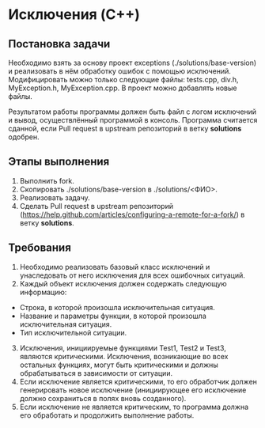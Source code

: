 # Исключения (C++)

## Постановка задачи
Необходимо взять за основу проект exceptions (./solutions/base-version) и реализовать в нём обработку ошибок с помощью исключений. Модифицировать можно только следующие файлы: tests.cpp, div.h, MyException.h, MyException.cpp. В проект можно добавлять новые файлы.

Результатом работы программы должен быть файл с логом исключений и вывод, осуществлённый программой в консоль. Программа считается сданной, если Pull request в upstream репозиторий в ветку **solutions** одобрен.

## Этапы выполнения
1. Выполнить fork.
2. Скопировать ./solutions/base-version в ./solutions/<ФИО>.
3. Реализовать задачу.
4. Сделать Pull request в upstream репозиторий (https://help.github.com/articles/configuring-a-remote-for-a-fork/) в ветку **solutions**.

## Требования
1. Необходимо реализовать базовый класс исключений и унаследовать от него исключения для всех ошибочных ситуаций.
2. Каждый объект исключения должен содержать следующую информацию:
 * Строка, в которой произошла исключительная ситуация.
 * Название и параметры функции, в которой произошла исключительная ситуация.
 * Тип исключительной ситуации.
3. Исключения, инициируемые функциями Test1, Test2 и Test3, являются критическими. Исключения, возникающие во всех остальных функциях, могут быть критическими и должны обрабатываться в зависимости от ситуации.
4. Если исключение является критическими, то его обработчик должен генерировать новое исключение (инициирующее его исключение должно сохраниться в полях вновь созданного).
5. Если исключение не является критическим, то программа должна его обработать и продолжить выполнение работы.
